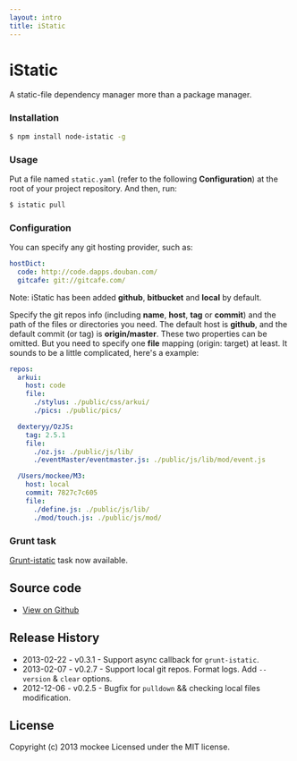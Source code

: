 ```yaml
---
layout: intro
title: iStatic
---
```


# iStatic

A static-file dependency manager more than a package manager.

### Installation
```bash
$ npm install node-istatic -g
```

### Usage

Put a file named `static.yaml` (refer to the following __Configuration__) at the root of your project repository.
And then, run:

```bash
$ istatic pull
```

### Configuration

You can specify any git hosting provider, such as:

```yaml
hostDict:
  code: http://code.dapps.douban.com/
  gitcafe: git://gitcafe.com/
```
Note: iStatic has been added __github__, __bitbucket__ and __local__ by default.

Specify the git repos info (including __name__, __host__, __tag__ or __commit__) and the path of the files or directories you need.
The default host is __github__, and the default commit (or tag) is __origin/master__. These two properties can be omitted.
But you need to specify one __file__ mapping (origin: target) at least. It sounds to be a little complicated, here's a example:

```yaml
repos:
  arkui:
    host: code
    file:
      ./stylus: ./public/css/arkui/
      ./pics: ./public/pics/

  dexteryy/OzJS:
    tag: 2.5.1
    file:
      ./oz.js: ./public/js/lib/
      ./eventMaster/eventmaster.js: ./public/js/lib/mod/event.js

  /Users/mockee/M3:
    host: local
    commit: 7827c7c605
    file:
      ./define.js: ./public/js/lib/
      ./mod/touch.js: ./public/js/mod/
```

### Grunt task

[Grunt-istatic](https://github.com/mockee/grunt-istatic) task now available.

## Source code

* [View on Github](https://github.com/mockee/istatic)

## Release History

- 2013-02-22 - v0.3.1 - Support async callback for `grunt-istatic`.
- 2013-02-07 - v0.2.7 - Support local git repos. Format logs. Add `--version` & `clear` options.
- 2012-12-06 - v0.2.5 - Bugfix for `pulldown` && checking local files modification.

## License
Copyright (c) 2013 mockee
Licensed under the MIT license.

